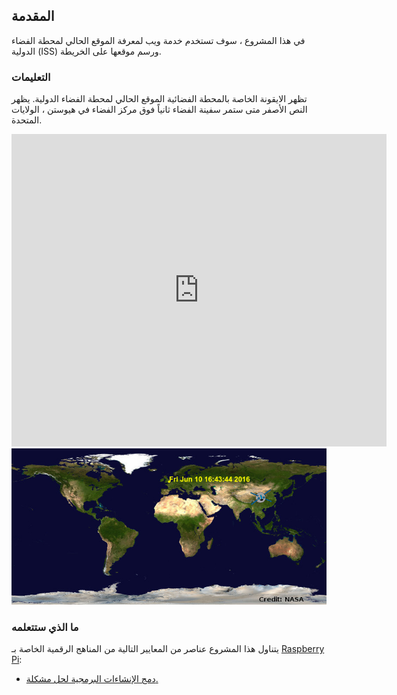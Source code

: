 ## المقدمة

في هذا المشروع ، سوف تستخدم خدمة ويب لمعرفة الموقع الحالي لمحطة الفضاء الدولية (ISS) ورسم موقعها على الخريطة.

### التعليمات

تظهر الايقونة الخاصة بالمحطة الفضائية الموقع الحالي لمحطة الفضاء الدولية. يظهر النص الأصفر متى ستمر سفينة الفضاء ثانياً فوق مركز الفضاء في هيوستن ، الولايات المتحدة.

<div class="trinket">
  <iframe src="https://trinket.io/embed/python/1a8a114d21?outputOnly=true&start=result" width="600" height="500" frameborder="0" marginwidth="0" marginheight="0" allowfullscreen>
  </iframe>
  <img src="images/iss-final.png">
</div>

### ما الذي ستتعلمه

يتناول هذا المشروع عناصر من المعايير التالية من المناهج الرقمية الخاصة بـ [Raspberry Pi](http://rpf.io/curriculum):

+ [دمج الإنشاءات البرمجية لحل مشكلة.](https://www.raspberrypi.org/curriculum/programming/builder)